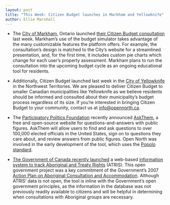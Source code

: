 ```yaml
---
layout: post
title: "This Week: Citizen Budget launches in Markham and Yellowknife"
author: Ellie Marshall
---
```

- The [City of Markham](http://www.markham.ca), Ontario launched [their Citizen Budget consultation](http://markham.citizenbudget.com) last week. Markham’s use of the budget simulator takes advantage of the many customizable features the platform offers. For example, the consultation’s design is matched to the City’s website for a streamlined presentation, and, for the first time, it includes custom pie charts which change for each user’s property assessment. Markham plans to run the consultation into the upcoming budget cycle as an ongoing educational tool for residents.

- Additionally, Citizen Budget launched last week in the [City of Yellowknife](http://www.yellowknife.ca) in the Northwest Territories. We are pleased to deliver Citizen Budget to smaller Canadian municipalities like Yellowknife as we believe residents should be informed and consulted about their municipality’s budget process regardless of its size. If you’re interested in bringing Citizen Budget to your community, contact us at [info@opennorth.ca](mailto:info@opennorth.ca).

 - The [Participatory Politics Foundation](http://www.participatorypolitics.org/) recently announced [AskThem](http://askthem.io/), a free and open-source website for questions-and-answers with public figures. AskThem will allow users to find and ask questions to over 100,000 elected officials in the United States, sign on to questions they care about, and review answers from public figures. Open North was involved in the early development of the tool, which uses the [Popolo standard](http://www.popoloproject.com).

- [The Government of Canada recently launched](http://www.newswire.ca/en/story/1229779/government-of-canada-launches-open-government-web-tool-to-share-information-on-aboriginal-and-treaty-rights) a web-based [information system to track Aboriginal and Treaty Rights](http://sidait-atris.aadnc-aandc.gc.ca/atris_online/home-accueil.aspx) (ATRIS). This open government project was a key commitment of the Government’s 2007 [Action Plan on Aboriginal Consultation and Accommodation](http://www.aadnc-aandc.gc.ca/eng/1331836216738/1331836301420). Although ATRIS’ data is not open, the tool is inline with the Government’s open government principles, as the information in the database was not previously readily available to citizens and will be helpful in determining when consultations with Aboriginal groups are necessary.
